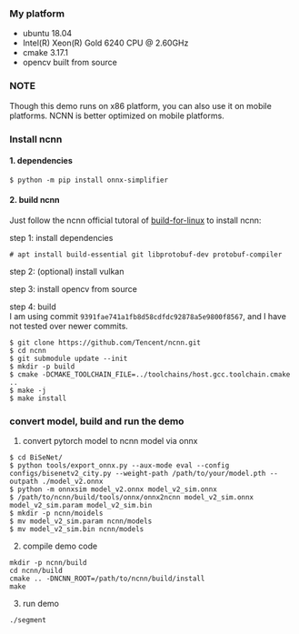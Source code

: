
### My platform

* ubuntu 18.04
* Intel(R) Xeon(R) Gold 6240 CPU @ 2.60GHz
* cmake 3.17.1
* opencv built from source

### NOTE

Though this demo runs on x86 platform, you can also use it on mobile platforms. NCNN is better optimized on mobile platforms.


### Install ncnn

#### 1. dependencies  
  ```
  $ python -m pip install onnx-simplifier
  ```

#### 2. build ncnn  
Just follow the ncnn official tutoral of [build-for-linux](https://github.com/Tencent/ncnn/wiki/how-to-build#build-for-linux) to install ncnn:

step 1: install dependencies  
```
# apt install build-essential git libprotobuf-dev protobuf-compiler 
```

step 2: (optional) install vulkan  

step 3: install opencv from source  

step 4: build   
I am using commit `9391fae741a1fb8d58cdfdc92878a5e9800f8567`, and I have not tested over newer commits.  
```
$ git clone https://github.com/Tencent/ncnn.git
$ cd ncnn
$ git submodule update --init
$ mkdir -p build
$ cmake -DCMAKE_TOOLCHAIN_FILE=../toolchains/host.gcc.toolchain.cmake ..
$ make -j
$ make install 
```

### convert model, build and run the demo

1. convert pytorch model to ncnn model via onnx  
```
$ cd BiSeNet/
$ python tools/export_onnx.py --aux-mode eval --config configs/bisenetv2_city.py --weight-path /path/to/your/model.pth --outpath ./model_v2.onnx 
$ python -m onnxsim model_v2.onnx model_v2_sim.onnx
$ /path/to/ncnn/build/tools/onnx/onnx2ncnn model_v2_sim.onnx model_v2_sim.param model_v2_sim.bin
$ mkdir -p ncnn/moidels
$ mv model_v2_sim.param ncnn/models 
$ mv model_v2_sim.bin ncnn/models 
```

2. compile demo code  
```
mkdir -p ncnn/build
cd ncnn/build
cmake .. -DNCNN_ROOT=/path/to/ncnn/build/install
make
```

3. run demo  
```
./segment
```
